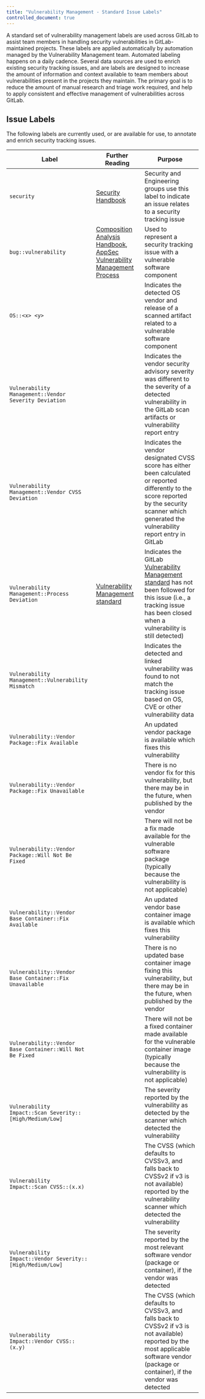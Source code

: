 ```yaml
---
title: "Vulnerability Management - Standard Issue Labels"
controlled_document: true
---
```


A standard set of vulnerability management labels are used across GitLab to assist team members in handling security vulnerabilities in GitLab-maintained projects.
These labels are applied automatically by automation managed by the Vulnerability Management team. Automated labeling happens on a daily cadence. Several data sources are used to enrich existing security tracking issues, and are labels are designed to increase the amount of information and context available to team members about vulnerabilities present in the projects they maintain. The primary goal is to reduce the amount of manual research and triage work required, and help to apply consistent and effective management of vulnerabilities across GitLab.

## Issue Labels

The following labels are currently used, or are available for use, to annotate and enrich security tracking issues.

| Label | Further Reading | Purpose |
| ------ | ------ |--------|
| `security` | [Security Handbook](/handbook/security#other-frequently-used-gitlabcom-projects) | Security and Engineering groups use this label to indicate an issue relates to a security tracking issue |
| `bug::vulnerability` | [Composition Analysis Handbook](/handbook/engineering/development/sec/secure/composition-analysis/#creating-security-issues), [AppSec Vulnerability Management Process](/handbook/security/product-security/application-security/vulnerability-management) | Used to represent a security tracking issue with a vulnerable software component |
| `OS::<x> <y>` | | Indicates the detected OS vendor and release of a scanned artifact related to a vulnerable software component |
| `Vulnerability Management::Vendor Severity Deviation` | | Indicates the vendor security advisory severity was different to the severity of a detected vulnerability in the GitLab scan artifacts or vulnerability report entry |
| `Vulnerability Management::Vendor CVSS Deviation` | | Indicates the vendor designated CVSS score has either been calculated or reported differently to the score reported by the security scanner which generated the vulnerability report entry in GitLab |
| `Vulnerability Management::Process Deviation` | [Vulnerability Management standard](/handbook/security/product-security/vulnerability-management) | Indicates the GitLab [Vulnerability Management standard](/handbook/security/product-security/vulnerability-management) has not been followed for this issue (i.e., a tracking issue has been closed when a vulnerability is still detected) |
| `Vulnerability Management::Vulnerability Mismatch` | | Indicates the detected and linked vulnerability was found to not match the tracking issue based on OS, CVE or other vulnerability data |
| `Vulnerability::Vendor Package::Fix Available` | | An updated vendor package is available which fixes this vulnerability |
| `Vulnerability::Vendor Package::Fix Unavailable`| | There is no vendor fix for this vulnerability, but there may be in the future, when published by the vendor |
| `Vulnerability::Vendor Package::Will Not Be Fixed` | | There will not be a fix made available for the vulnerable software package (typically because the vulnerability is not applicable)  |
| `Vulnerability::Vendor Base Container::Fix Available` | | An updated vendor base container image is available which fixes this vulnerability |
| `Vulnerability::Vendor Base Container::Fix Unavailable` | | There is no updated base container image fixing this vulnerability, but there may be in the future, when published by the vendor  |
| `Vulnerability::Vendor Base Container::Will Not Be Fixed` | | There will not be a fixed container made available for the vulnerable container image (typically because the vulnerability is not applicable) |
| `Vulnerability Impact::Scan Severity::[High/Medium/Low]` | | The severity reported by the vulnerability as detected by the scanner which detected the vulnerability |
| `Vulnerability Impact::Scan CVSS::(x.x)` | | The CVSS (which defaults to CVSSv3, and falls back to CVSSv2 if v3 is not available) reported by the vulnerability scanner which detected the vulnerability |
| `Vulnerability Impact::Vendor Severity::[High/Medium/Low]` | | The severity reported by the most relevant software vendor (package or container), if the vendor was detected |
| `Vulnerability Impact::Vendor CVSS::(x.y)` | | The CVSS (which defaults to CVSSv3, and falls back to CVSSv2 if v3 is not available) reported by the most applicable software vendor (package or container), if the vendor was detected |
